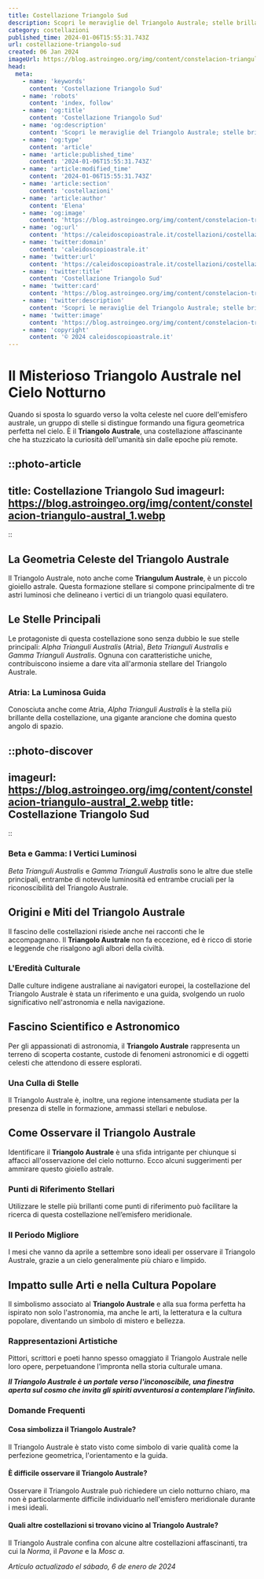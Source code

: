 ```yaml
---
title: Costellazione Triangolo Sud
description: Scopri le meraviglie del Triangolo Australe; stelle brillanti, mitologia e come osservarlo. Il tuo viaggio astrale inizia qui. #CieloStellato
category: costellazioni
published_time: 2024-01-06T15:55:31.743Z
url: costellazione-triangolo-sud
created: 06 Jan 2024
imageUrl: https://blog.astroingeo.org/img/content/constelacion-triangulo-austral_1.webp
head:
  meta:
    - name: 'keywords'
      content: 'Costellazione Triangolo Sud'
    - name: 'robots'
      content: 'index, follow'
    - name: 'og:title'
      content: 'Costellazione Triangolo Sud'
    - name: 'og:description'
      content: 'Scopri le meraviglie del Triangolo Australe; stelle brillanti, mitologia e come osservarlo. Il tuo viaggio astrale inizia qui. #CieloStellato'
    - name: 'og:type'
      content: 'article'
    - name: 'article:published_time'
      content: '2024-01-06T15:55:31.743Z'
    - name: 'article:modified_time'
      content: '2024-01-06T15:55:31.743Z'
    - name: 'article:section'
      content: 'costellazioni'
    - name: 'article:author'
      content: 'Elena'
    - name: 'og:image'
      content: 'https://blog.astroingeo.org/img/content/constelacion-triangulo-austral_1.webp'
    - name: 'og:url'
      content: 'https://caleidoscopioastrale.it/costellazioni/costellazione-triangolo-sud'
    - name: 'twitter:domain'
      content: 'caleidoscopioastrale.it'
    - name: 'twitter:url'
      content: 'https://caleidoscopioastrale.it/costellazioni/costellazione-triangolo-sud'
    - name: 'twitter:title'
      content: 'Costellazione Triangolo Sud'
    - name: 'twitter:card'
      content: 'https://blog.astroingeo.org/img/content/constelacion-triangulo-austral_1.webp'
    - name: 'twitter:description'
      content: 'Scopri le meraviglie del Triangolo Australe; stelle brillanti, mitologia e come osservarlo. Il tuo viaggio astrale inizia qui. #CieloStellato'
    - name: 'twitter:image'
      content: 'https://blog.astroingeo.org/img/content/constelacion-triangulo-austral_1.webp'
    - name: 'copyright'
      content: '© 2024 caleidoscopioastrale.it'
---
```

# Il Misterioso Triangolo Australe nel Cielo Notturno

Quando si sposta lo sguardo verso la volta celeste nel cuore dell'emisfero australe, un gruppo di stelle si distingue formando una figura geometrica perfetta nel cielo. È il **Triangolo Australe**, una costellazione affascinante che ha stuzzicato la curiosità dell'umanità sin dalle epoche più remote.

::photo-article
---
title: Costellazione Triangolo Sud
imageurl: https://blog.astroingeo.org/img/content/constelacion-triangulo-austral_1.webp
---
::

## La Geometria Celeste del Triangolo Australe

Il Triangolo Australe, noto anche come **Triangulum Australe**, è un piccolo gioiello astrale. Questa formazione stellare si compone principalmente di tre astri luminosi che delineano i vertici di un triangolo quasi equilatero.

## Le Stelle Principali

Le protagoniste di questa costellazione sono senza dubbio le sue stelle principali: *Alpha Trianguli Australis* (Atria), *Beta Trianguli Australis* e *Gamma Trianguli Australis*. Ognuna con caratteristiche uniche, contribuiscono insieme a dare vita all'armonia stellare del Triangolo Australe.

### Atria: La Luminosa Guida
Conosciuta anche come Atria, *Alpha Trianguli Australis* è la stella più brillante della costellazione, una gigante arancione che domina questo angolo di spazio.

::photo-discover
---
imageurl: https://blog.astroingeo.org/img/content/constelacion-triangulo-austral_2.webp
title: Costellazione Triangolo Sud
---
::

### Beta e Gamma: I Vertici Luminosi
*Beta Trianguli Australis* e *Gamma Trianguli Australis* sono le altre due stelle principali, entrambe di notevole luminosità ed entrambe cruciali per la riconoscibilità del Triangolo Australe.

## Origini e Miti del Triangolo Australe

Il fascino delle costellazioni risiede anche nei racconti che le accompagnano. Il **Triangolo Australe** non fa eccezione, ed è ricco di storie e leggende che risalgono agli albori della civiltà.

### L'Eredità Culturale
Dalle culture indigene australiane ai navigatori europei, la costellazione del Triangolo Australe è stata un riferimento e una guida, svolgendo un ruolo significativo nell'astronomia e nella navigazione.

## Fascino Scientifico e Astronomico

Per gli appassionati di astronomia, il **Triangolo Australe** rappresenta un terreno di scoperta costante, custode di fenomeni astronomici e di oggetti celesti che attendono di essere esplorati.

### Una Culla di Stelle
Il Triangolo Australe è, inoltre, una regione intensamente studiata per la presenza di stelle in formazione, ammassi stellari e nebulose.

## Come Osservare il Triangolo Australe

Identificare il **Triangolo Australe** è una sfida intrigante per chiunque si affacci all'osservazione del cielo notturno. Ecco alcuni suggerimenti per ammirare questo gioiello astrale.

### Punti di Riferimento Stellari
Utilizzare le stelle più brillanti come punti di riferimento può facilitare la ricerca di questa costellazione nell’emisfero meridionale.

### Il Periodo Migliore
I mesi che vanno da aprile a settembre sono ideali per osservare il Triangolo Australe, grazie a un cielo generalmente più chiaro e limpido.

## Impatto sulle Arti e nella Cultura Popolare

Il simbolismo associato al **Triangolo Australe** e alla sua forma perfetta ha ispirato non solo l'astronomia, ma anche le arti, la letteratura e la cultura popolare, diventando un simbolo di mistero e bellezza.

### Rappresentazioni Artistiche
Pittori, scrittori e poeti hanno spesso omaggiato il Triangolo Australe nelle loro opere, perpetuandone l’impronta nella storia culturale umana.

_**Il Triangolo Australe è un portale verso l'inconoscibile, una finestra aperta sul cosmo che invita gli spiriti avventurosi a contemplare l'infinito.**_

### Domande Frequenti
#### Cosa simbolizza il Triangolo Australe?
Il Triangolo Australe è stato visto come simbolo di varie qualità come la perfezione geometrica, l'orientamento e la guida.

#### È difficile osservare il Triangolo Australe?
Osservare il Triangolo Australe può richiedere un cielo notturno chiaro, ma non è particolarmente difficile individuarlo nell'emisfero meridionale durante i mesi ideali.

#### Quali altre costellazioni si trovano vicino al Triangolo Australe?
Il Triangolo Australe confina con alcune altre costellazioni affascinanti, tra cui la *Norma*, il *Pavone* e la *Mosc a*.

_Artículo actualizado el sábado, 6 de enero de 2024_